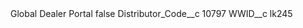 <?xml version="1.0" encoding="UTF-8"?>
<CustomMetadata xmlns="http://soap.sforce.com/2006/04/metadata" xmlns:xsi="http://www.w3.org/2001/XMLSchema-instance" xmlns:xsd="http://www.w3.org/2001/XMLSchema">
    <label>Global Dealer Portal</label>
    <protected>false</protected>
    <values>
        <field>Distributor_Code__c</field>
        <value xsi:type="xsd:string">10797</value>
    </values>
    <values>
        <field>WWID__c</field>
        <value xsi:type="xsd:string">lk245</value>
    </values>
</CustomMetadata>
